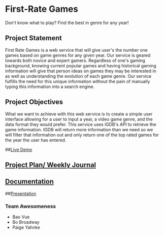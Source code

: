 # First-Rate Games
Don't know what to play? Find the best in genre for any year!

## Project Statement
First Rate Games is a web service that will give user's the number one games based on game genres for any given year. 
Our service is geared towards both novice and expert gamers. Regardless of one's gaming background, knowing current 
popular games and having 
historical gaming information will give that person ideas on games they may be interested in as well as 
understanding the evolution of each game genre. Our service fulfills the need for this unique
information without the pain of manually typing this information into a search engine. 


## Project Objectives
What we want to achieve with this web service is to create a simple user interface allowing for a user to input a 
year, a video game genre, and the data format they would prefer. This service uses IGDB's API to retrieve the game 
information. IGDB will return more information than we need so we will filter that information out and only return 
one of the top rated games for the year the user has entered. 

##[Live Demo](http://138.68.57.130:8080/first-rate-games/)

## [Project Plan/ Weekly Journal](projectPlan.md)

## [Documentation](documentation.md)

##[Presentation](First-Rate-Games.pdf)

### Team Awesomeness
- Bao Vue  
- Bo Broadway  
- Paige Yahnke  